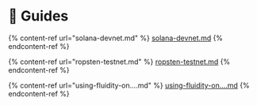 # 📖 Guides

{% content-ref url="solana-devnet.md" %}
[solana-devnet.md](solana-devnet.md)
{% endcontent-ref %}

{% content-ref url="ropsten-testnet.md" %}
[ropsten-testnet.md](ropsten-testnet.md)
{% endcontent-ref %}

{% content-ref url="using-fluidity-on....md" %}
[using-fluidity-on....md](using-fluidity-on....md)
{% endcontent-ref %}
